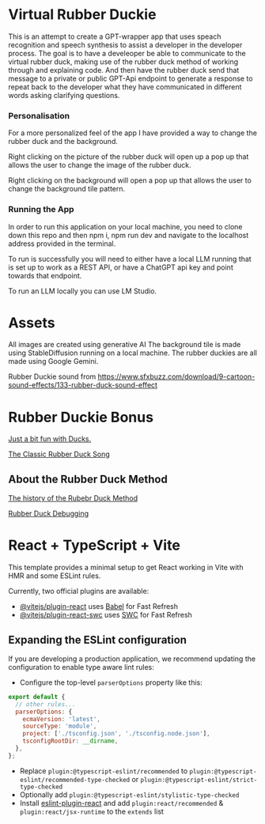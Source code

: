 # Virtual Rubber Duckie

This is an attempt to create a GPT-wrapper app that uses speach recognition and speech synthesis to assist a developer in the developer process. The goal is to have a develeoper be able to communicate to the virtual rubber duck, making use of the rubber duck method of working through and explaining code. And then have the rubber duck send that message to a private or public GPT-Api endpoint to generate a response to repeat back to the developer what they have communicated in different words asking clarifying questions.

### Personalisation

For a more personalized feel of the app I have provided a way to change the rubber duck and the background.

Right clicking on the picture of the rubber duck will open up a pop up that allows the user to change the image of the rubber duck.

Right clicking on the background will open a pop up that allows the user to change the background tile pattern.

### Running the App

In order to run this application on your local machine, you need to clone down this repo and then npm i, npm run dev and navigate to the localhost address provided in the terminal.

To run is successfully you will need to either have a local LLM running that is set up to work as a REST API, or have a ChatGPT api key and point towards that endpoint. 

To run an LLM locally you can use LM Studio.

# Assets

All images are created using generative AI
The background tile is made using StableDiffusion running on a local machine. The rubber duckies are all made using Google Gemini.

Rubber Duckie sound from https://www.sfxbuzz.com/download/9-cartoon-sound-effects/133-rubber-duck-sound-effect

# Rubber Duckie Bonus

[Just a bit fun with Ducks.](https://www.youtube.com/watch?v=uYOmtEcZ1lk)

[The Classic Rubber Duck Song](https://www.youtube.com/watch?v=Mh85R-S-dh8)

## About the Rubber Duck Method

[The history of the Rubebr Duck Method](https://www.youtube.com/watch?v=huOPVqztPdc)

[Rubber Duck Debugging](https://www.youtube.com/watch?v=NBgIHOrjSxs)

# React + TypeScript + Vite

This template provides a minimal setup to get React working in Vite with HMR and some ESLint rules.

Currently, two official plugins are available:

- [@vitejs/plugin-react](https://github.com/vitejs/vite-plugin-react/blob/main/packages/plugin-react/README.md) uses [Babel](https://babeljs.io/) for Fast Refresh
- [@vitejs/plugin-react-swc](https://github.com/vitejs/vite-plugin-react-swc) uses [SWC](https://swc.rs/) for Fast Refresh

## Expanding the ESLint configuration

If you are developing a production application, we recommend updating the configuration to enable type aware lint rules:

- Configure the top-level `parserOptions` property like this:

```js
export default {
  // other rules...
  parserOptions: {
    ecmaVersion: 'latest',
    sourceType: 'module',
    project: ['./tsconfig.json', './tsconfig.node.json'],
    tsconfigRootDir: __dirname,
  },
};
```

- Replace `plugin:@typescript-eslint/recommended` to `plugin:@typescript-eslint/recommended-type-checked` or `plugin:@typescript-eslint/strict-type-checked`
- Optionally add `plugin:@typescript-eslint/stylistic-type-checked`
- Install [eslint-plugin-react](https://github.com/jsx-eslint/eslint-plugin-react) and add `plugin:react/recommended` & `plugin:react/jsx-runtime` to the `extends` list
